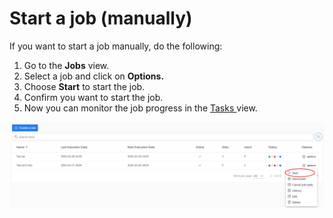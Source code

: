 # Start a job \(manually\)

If you want to start a job manually, do the following:

1. Go to the **Jobs** view.
2. Select a job and click on **Options.**
3. Choose **Start** to start the job.
4. Confirm you want to start the job. 
5. Now you can monitor the job progress in the [Tasks ](../tasks.md)view.   

![](../../.gitbook/assets/kodo-cloud-administration-job0.-start.png)





